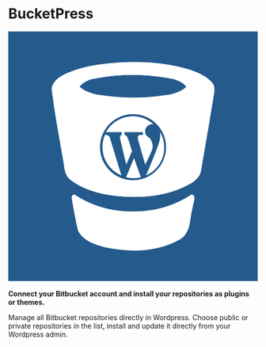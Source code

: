 BucketPress
=======

![](bucketpress-icon-blue-1000.png)

**Connect your Bitbucket account and install your repositories as plugins or themes.**

Manage all Bitbucket repositories directly in Wordpress. Choose public or private repositories in the list, install and update it directly from your Wordpress admin.
